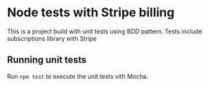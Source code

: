 # Node tests with Stripe billing

This is a project build with unit tests using BDD pattern.
Tests include subscriptions library with Stripe

## Running unit tests

Run `npm test` to execute the unit tests vith Mocha.